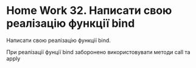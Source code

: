 # Home Work 32. Написати свою реалізацію функції bind

Написати свою реалізацію функції bind.

При реалізації фунції bind заборонено використовувати методи call та apply